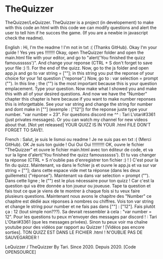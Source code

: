 # TheQuizzer
TheQuizzer/LeQuizzer. TheQuizzer is a project (in developement) to make with this code an html with this code we can modify questions and alert the user to tell him if he succes the game. (If you are a newbie in javascript check the readme).

English : Hi, I'm the readme ! I'm not in txt :( (Thanks GitHub). Okay I'm your guide ! Yes yes yes !!!!!!!! Okay, open TheQuizzer folder and open the main.html file with your editor, and go to "alert('You finished the quizz famoussssss')". And change your reponse (CTRL + S don't forget to save your file :) !). For the end of the quizz. Now, go to the js folder and open app.js and go to var string = [""]; in this string you put the reponse of your choice for your 1st question ("reponse".) Now, go to : var selection = prompt (""). In this line ; the ("") is the most important because this is your question emplacement. Type your question. Now make what I showed you and make this with all of your desired questions. And now we have the "Number" chapter this chapter is here because if you want to make number reponses this is inforgettable. See your var string and change the string for number and dont make in [""] (exemple : ["12"]) for the reponse juste type your number. "var number = 23". For questions discord me ^^ : Tari L'otari#3361 (just privates messages). Or you can watch my channel for new videos about that. [Not yet released] YOUR QUIZZ IS IN YOUR .html FILE DON'T FORGET TO SAVE!.

French : Salut, je suis le lismoi ou readme ! Je ne suis pas en txt :( (Merci GitHub). OK Je suis ton guide ! Oui Oui Oui !!!!!!!!!! OK, ouvre le fichier "TheQuizzer" et ouvre le fichier main.html avec ton éditeur de code, et va sur la ligne d'alert('You finished the quizz famoussssss'). Et tu vas changer ta réponse (CTRL + S n'oublie pas d'enregistrer ton fichier :) ! ) C'est pour la fin du quizz. Maintenant, va dans le fichier js et ouvre le app.js et va sur var string = [""]; dans cette espace vide met ta réponse (dans les deux guillemets) ("réponse"). Maintenant va dans var selection = prompt (""). Dans cette ligne ; le ("") est le plus nécessaire pour ton quizz ! Car c'est la question qui va être donnée a ton joueur ou joueuse. Tape ta question et fais tout ce que je viens de te montrer à chaque fois si tu veux faire plusieurs questions. Maintenant nous avons le chapitre des "Number" ce chapitre est dédié aux réponses à nombres ou chiffres. Vois ton var string et change le string pour number et ne fais pas dans [""] : ["12"]. Fais plutôt ça : 12 (tout simple non???). Sa devrait ressembler à cela : "var number = 12". Pour les questions tu peux m'envoyer des messages par discord ! : Tari L'Otari#3361 (que les messages privées). Sinon tu peux voir ma chaîne youtube pour des vidéos par rapport au Quizzer ! [Vidéos pas encore sorties]. TON QUIZZ EST DANS LE FICHIER .html ! N'OUBLIE PAS DE SAUVEGARDER !

LeQuizzer / TheQuizzer By Tari. Since 2020. Depuis 2020. [Code OPENSOURCE]
